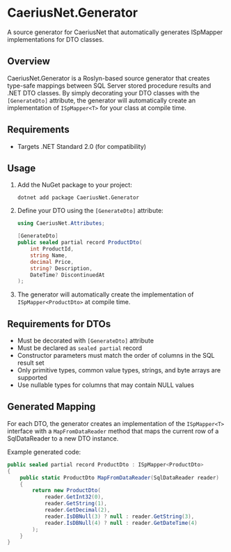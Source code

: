 # CaeriusNet.Generator

A source generator for CaeriusNet that automatically generates ISpMapper implementations for DTO classes.

## Overview

CaeriusNet.Generator is a Roslyn-based source generator that creates type-safe mappings between SQL Server stored
procedure results and .NET DTO classes. By simply decorating your DTO classes with the `[GenerateDto]` attribute, the
generator will automatically create an implementation of `ISpMapper<T>` for your class at compile time.

## Requirements

- Targets .NET Standard 2.0 (for compatibility)

## Usage

1. Add the NuGet package to your project:
   ```
   dotnet add package CaeriusNet.Generator
   ```

2. Define your DTO using the `[GenerateDto]` attribute:
   ```csharp
   using CaeriusNet.Attributes;

   [GenerateDto]
   public sealed partial record ProductDto(
       int ProductId,
       string Name,
       decimal Price,
       string? Description,
       DateTime? DiscontinuedAt
   );
   ```

3. The generator will automatically create the implementation of `ISpMapper<ProductDto>` at compile time.

## Requirements for DTOs

- Must be decorated with `[GenerateDto]` attribute
- Must be declared as `sealed partial` record
- Constructor parameters must match the order of columns in the SQL result set
- Only primitive types, common value types, strings, and byte arrays are supported
- Use nullable types for columns that may contain NULL values

## Generated Mapping

For each DTO, the generator creates an implementation of the `ISpMapper<T>` interface with a `MapFromDataReader` method
that maps the current row of a SqlDataReader to a new DTO instance.

Example generated code:

```csharp
public sealed partial record ProductDto : ISpMapper<ProductDto>
{
    public static ProductDto MapFromDataReader(SqlDataReader reader)
    {
        return new ProductDto(
            reader.GetInt32(0),
            reader.GetString(1),
            reader.GetDecimal(2),
            reader.IsDBNull(3) ? null : reader.GetString(3),
            reader.IsDBNull(4) ? null : reader.GetDateTime(4)
        );
    }
}

